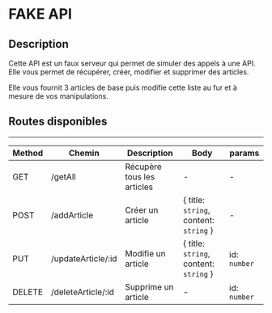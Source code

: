 # FAKE API

## Description

Cette API est un faux serveur qui permet de simuler des appels à une API.
Elle vous permet de récupérer, créer, modifier et supprimer des articles.

Elle vous fournit 3 articles de base puis modifie cette liste au fur et à mesure de vos manipulations.

## Routes disponibles

----------------------------------------------------
| Method | Chemin             | Description                | Body                                   | params       |
|--------|--------------------|----------------------------|----------------------------------------|--------------|
| GET    | /getAll            | Récupère tous les articles | -                                      | -            |
| POST   | /addArticle        | Créer un article           | { title: `string`, content: `string` } | -            |
| PUT    | /updateArticle/:id | Modifie un article         | { title: `string`, content: `string` } | id: `number` |
| DELETE | /deleteArticle/:id | Supprime un article        | -                                      | id: `number` |
